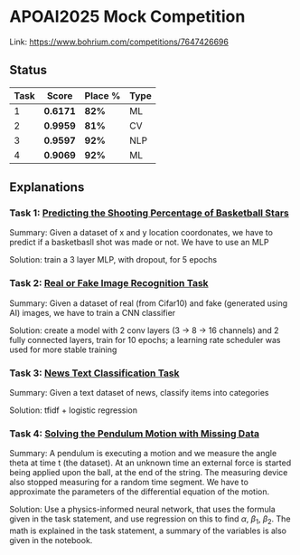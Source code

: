 # APOAI2025 Mock Competition

Link: https://www.bohrium.com/competitions/7647426696

## Status

| Task | Score      | Place % | Type |
| ---- | ---------- | ------- | ---- |
| 1    | **0.6171** | **82%** | ML   |
| 2    | **0.9959** | **81%** | CV   |
| 3    | **0.9597** | **92%** | NLP  |
| 4    | **0.9069** | **92%** | ML   |

## Explanations

### Task 1: [Predicting the Shooting Percentage of Basketball Stars](https://www.bohrium.com/competitions/5135119121?tab=introduce)

Summary: Given a dataset of x and y location coordonates, we have to predict if a basketbasll shot was made or not. We have to use an MLP

Solution: train a 3 layer MLP, with dropout, for 5 epochs

### Task 2: [Real or Fake Image Recognition Task](https://www.bohrium.com/competitions/2623226705?tab=introduce)

Summary: Given a dataset of real (from Cifar10) and fake (generated using AI) images, we have to train a CNN classifier

Solution: create a model with 2 conv layers (3 -> 8 -> 16 channels) and 2 fully connected layers, train for 10 epochs; a learning rate scheduler was used for more stable training

### Task 3: [News Text Classification Task](https://www.bohrium.com/competitions/2223242868?tab=introduce)

Summary: Given a text dataset of news, classify items into categories

Solution: tfidf + logistic regression

### Task 4: [Solving the Pendulum Motion with Missing Data](https://www.bohrium.com/competitions/1723157880?tab=introduce)

Summary: A pendulum is executing a motion and we measure the angle theta at time t (the dataset). At an unknown time an external force is started being applied upon the ball, at the end of the string. The measuring device also stopped measuring for a random time segment. We have to approximate the parameters of the differential equation of the motion.

Solution: Use a physics-informed neural network, that uses the formula given in the task statement, and use regression on this to find $\alpha$, $\beta_1$, $\beta_2$. The math is explained in the task statement, a summary of the variables is also given in the notebook.
